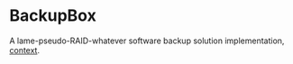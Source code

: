 # BackupBox

A lame-pseudo-RAID-whatever software backup solution implementation, [context](https://twitter.com/evilsocket/status/900741709872627715).
